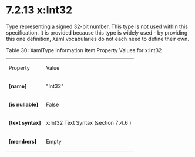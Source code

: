 <html dir="LTR" xmlns:mshelp="http://msdn.microsoft.com/mshelp" xmlns:ddue="http://ddue.schemas.microsoft.com/authoring/2003/5" xmlns:xlink="http://www.w3.org/1999/xlink" xmlns:tool="http://www.microsoft.com/tooltip"><body><input type="hidden" id="userDataCache" class="userDataStyle"><input type="hidden" id="hiddenScrollOffset"><img id="dropDownImage" style="display:none; height:0; width:0;" src="../local/drpdown.gif"><img id="dropDownHoverImage" style="display:none; height:0; width:0;" src="../local/drpdown_orange.gif"><img id="collapseImage" style="display:none; height:0; width:0;" src="../local/collapse.gif"><img id="expandImage" style="display:none; height:0; width:0;" src="../local/exp.gif"><img id="collapseAllImage" style="display:none; height:0; width:0;" src="../local/collall.gif"><img id="expandAllImage" style="display:none; height:0; width:0;" src="../local/expall.gif"><img id="copyImage" style="display:none; height:0; width:0;" src="../local/copycode.gif"><img id="copyHoverImage" style="display:none; height:0; width:0;" src="../local/copycodeHighlight.gif"><div id="header"><h1 class="heading">7.2.13 x:Int32</h1></div><div id="mainSection"><div id="mainBody"><div id="allHistory" class="saveHistory" onsave="saveAll()" onload="loadAll()"></div>




<p xmlns:wsd="http://wsdev.schemas.microsoft.com/authoring/2008/2" xmlns:msxsl="urn:schemas-microsoft-com:xslt" xmlns:script="urn:script" xmlns:build="urn:build">
<div id="sectionSection0" class="section" name="collapseableSection"><content xmlns="http://ddue.schemas.microsoft.com/authoring/2003/5" xmlns:wsd="http://wsdev.schemas.microsoft.com/authoring/2008/2" xmlns:msxsl="urn:schemas-microsoft-com:xslt" xmlns:script="urn:script" xmlns:build="urn:build">
				</content></div><div id="sectionSection1" class="section" name="collapseableSection"><content xmlns="http://ddue.schemas.microsoft.com/authoring/2003/5" xmlns:wsd="http://wsdev.schemas.microsoft.com/authoring/2008/2" xmlns:msxsl="urn:schemas-microsoft-com:xslt" xmlns:script="urn:script" xmlns:build="urn:build">
					<p xmlns="">Type representing a signed 32-bit number. This type is not used within this specification. It is provided because this type is widely used - by providing this one definition, Xaml vocabularies do not each need to define their own.</p>
					<p xmlns="">Table 30: XamlType Information Item Property Values for x:Int32</p>
					<p xmlns=""><b></b></p><table class="ProtocolAuthoredTable" xmlns=""><tr>
								<td id="ShadedCell">
									<p>Property</p>
								</td>
								<td id="ShadedCell">
									<p>Value</p>
								</td>
							</tr><tr>
							<td>
								<p>
									<b>[name]</b>
								</p>
							</td>
							<td>
								<p>"Int32"</p>
							</td>
						</tr><tr>
							<td>
								<p>
									<b>[is nullable]</b>
								</p>
							</td>
							<td>
								<p>False</p>
							</td>
						</tr><tr>
							<td>
								<p>
									<b>[text syntax]</b>
								</p>
							</td>
							<td>
								<p>
									<mshelp:link keywords="b74b3c62-5449-4169-b9c9-78f252c7e682" tabindex="0">x:Int32 Text Syntax (section </mshelp:link>
									<mshelp:link keywords="b74b3c62-5449-4169-b9c9-78f252c7e682" tabindex="0">7.4.6</mshelp:link>
									<mshelp:link keywords="b74b3c62-5449-4169-b9c9-78f252c7e682" tabindex="0">)</mshelp:link>
								</p>
							</td>
						</tr><tr>
							<td>
								<p>
									<b>[members]</b>
								</p>
							</td>
							<td>
								<p>Empty</p>
							</td>
						</tr></table>
				</content></div><!--[if gte IE 5]>
			<tool:tip element="languageFilterToolTip" avoidmouse="false"/>
		<![endif]--></div><a name="feedback"></a><span></span></div></body></html>